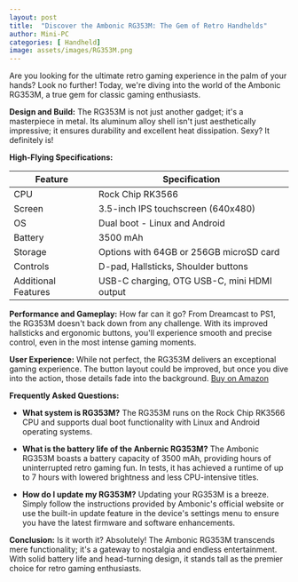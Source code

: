 ```yaml
---
layout: post
title:  "Discover the Ambonic RG353M: The Gem of Retro Handhelds"
author: Mini-PC
categories: [ Handheld]
image: assets/images/RG353M.png
---
```


Are you looking for the ultimate retro gaming experience in the palm of your hands? Look no further! Today, we're diving into the world of the Ambonic RG353M, a true gem for classic gaming enthusiasts.

**Design and Build:** The RG353M is not just another gadget; it's a masterpiece in metal. Its aluminum alloy shell isn't just aesthetically impressive; it ensures durability and excellent heat dissipation. Sexy? It definitely is!

**High-Flying Specifications:**

| Feature                | Specification                                   |
|------------------------|-------------------------------------------------|
| CPU                    | Rock Chip RK3566                                |
| Screen                 | 3.5-inch IPS touchscreen (640x480)             |
| OS                     | Dual boot - Linux and Android                   |
| Battery                | 3500 mAh                                        |
| Storage                | Options with 64GB or 256GB microSD card         |
| Controls               | D-pad, Hallsticks, Shoulder buttons             |
| Additional Features    | USB-C charging, OTG USB-C, mini HDMI output     |

**Performance and Gameplay:** How far can it go? From Dreamcast to PS1, the RG353M doesn't back down from any challenge. With its improved hallsticks and ergonomic buttons, you'll experience smooth and precise control, even in the most intense gaming moments.

**User Experience:** While not perfect, the RG353M delivers an exceptional gaming experience. The button layout could be improved, but once you dive into the action, those details fade into the background. [Buy on Amazon](https://amzn.to/3IMuEJf)


**Frequently Asked Questions:**

- **What system is RG353M?**
  The RG353M runs on the Rock Chip RK3566 CPU and supports dual boot functionality with Linux and Android operating systems.

- **What is the battery life of the Anbernic RG353M?**
  The Ambonic RG353M boasts a battery capacity of 3500 mAh, providing hours of uninterrupted retro gaming fun. In tests, it has achieved a runtime of up to 7 hours with lowered brightness and less CPU-intensive titles.

- **How do I update my RG353M?**
  Updating your RG353M is a breeze. Simply follow the instructions provided by Ambonic's official website or use the built-in update feature in the device's settings menu to ensure you have the latest firmware and software enhancements.

**Conclusion:** Is it worth it? Absolutely! The Ambonic RG353M transcends mere functionality; it's a gateway to nostalgia and endless entertainment. With solid battery life and head-turning design, it stands tall as the premier choice for retro gaming enthusiasts.